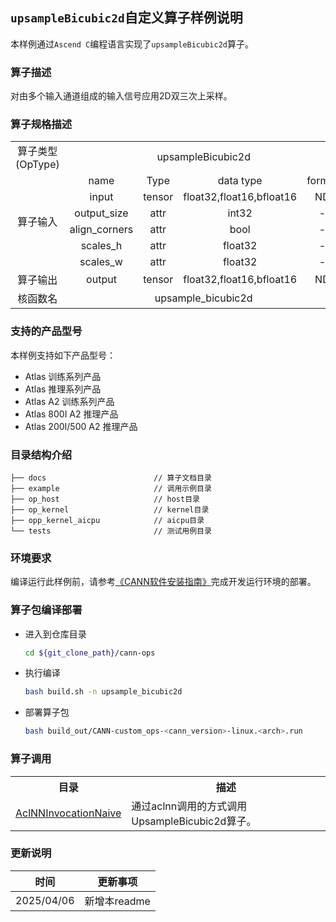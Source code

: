 ## `upsampleBicubic2d`自定义算子样例说明 
本样例通过`Ascend C`编程语言实现了`upsampleBicubic2d`算子。

### 算子描述
对由多个输入通道组成的输入信号应用2D双三次上采样。

### 算子规格描述

<table>
<tr><td rowspan="1" align="center">算子类型(OpType)</td><td colspan="4" align="center">upsampleBicubic2d</td></tr>
</tr>
<tr><td rowspan="6" align="center">算子输入</td><td align="center">name</td><td align="center">Type</td><td align="center">data type</td><td align="center">format</td></tr>
<tr><td align="center">input</td><td align="center">tensor</td><td align="center">float32,float16,bfloat16</td><td align="center">ND</td></tr>
<tr><td align="center">output_size</td><td align="center">attr</td><td align="center">int32</td><td align="center">-</td></tr>
<tr><td align="center">align_corners</td><td align="center">attr</td><td align="center">bool</td><td align="center">-</td></tr>
<tr><td align="center">scales_h</td><td align="center">attr</td><td align="center">float32</td><td align="center">-</td></tr>
<tr><td align="center">scales_w</td><td align="center">attr</td><td align="center">float32</td><td align="center">-</td></tr>
</tr>
</tr>
<tr><td rowspan="1" align="center">算子输出</td><td align="center">output</td><td align="center">tensor</td><td align="center">float32,float16,bfloat16</td><td align="center">ND</td></tr>
</tr>
<tr><td rowspan="1" align="center">核函数名</td><td colspan="4" align="center">upsample_bicubic2d</td></tr>
</table>

### 支持的产品型号
本样例支持如下产品型号：
- Atlas 训练系列产品
- Atlas 推理系列产品
- Atlas A2 训练系列产品
- Atlas 800I A2 推理产品
- Atlas 200I/500 A2 推理产品

### 目录结构介绍
```
├── docs                        // 算子文档目录
├── example                     // 调用示例目录
├── op_host                     // host目录
├── op_kernel                   // kernel目录
├── opp_kernel_aicpu            // aicpu目录
└── tests                       // 测试用例目录
```

### 环境要求
编译运行此样例前，请参考[《CANN软件安装指南》](https://hiascend.com/document/redirect/CannCommunityInstSoftware)完成开发运行环境的部署。

### 算子包编译部署
  - 进入到仓库目录

    ```bash
    cd ${git_clone_path}/cann-ops
    ```

  - 执行编译

    ```bash
    bash build.sh -n upsample_bicubic2d
    ```

  - 部署算子包

    ```bash
    bash build_out/CANN-custom_ops-<cann_version>-linux.<arch>.run
    ```
### 算子调用
<table>
    <th>目录</th><th>描述</th>
    <tr>
        <td><a href="./examples/AclNNInvocationNaive"> AclNNInvocationNaive</td><td>通过aclnn调用的方式调用UpsampleBicubic2d算子。</td>
    </tr>
</table>

### 更新说明
| 时间 | 更新事项 |
|----|------|
| 2025/04/06 | 新增本readme |